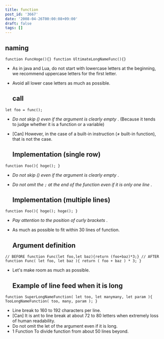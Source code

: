 ```yaml
---
title: function
post_id: '3667'
date: '2008-04-26T00:00:08+09:00'
draft: false
tags: []
---
```


## naming

`function FuncHoge(){} function UltimateLongNameFunc(){}`

*   As in java and Lua, do not start with lowercase letters at the beginning, we recommend uppercase letters for the first letter.
*   Avoid all lower case letters as much as possible.
    
    ## call
    

`let foo = func();`

*   _Do not skip () even if the argument is clearly empty_ . (Because it tends to judge whether it is a function or a variable)
*   \[Can\] However, in the case of a built-in instruction (≠ built-in function), that is not the case.
    
    ## Implementation (single row)
    

`function Foo(){ hoge(); }`

*   _Do not skip () even if the argument is clearly empty_ .
*   _Do not omit the `;` at the end of the function even if it is only one line_ .
    
    ## Implementation (multiple lines)
    

`function Foo(){ hoge(); hoge(); }`

*   _Pay attention to the position of curly brackets_ .
*   As much as possible to fit within 30 lines of function.
    
    ## Argument definition
    

`// BEFORE function Func(let foo,let baz){return (foo+baz)*3;} // AFTER function Func( let foo, let baz ){ return ( foo + baz ) * 3; }`

*   Let's make room as much as possible.
    
    ## Example of line feed when it is long
    

`function SuperLongNameFunction( let too, let manymany, let param ){ TooLongNameFunction( too, many, param ); }`

*   Line break to 160 to 192 characters per line.
*   \[Can\] It is ant to line break at about 72 to 80 letters when extremely loss of human readability.
*   Do not omit the let of the argument even if it is long.
*   1 Function To divide function from about 50 lines beyond.